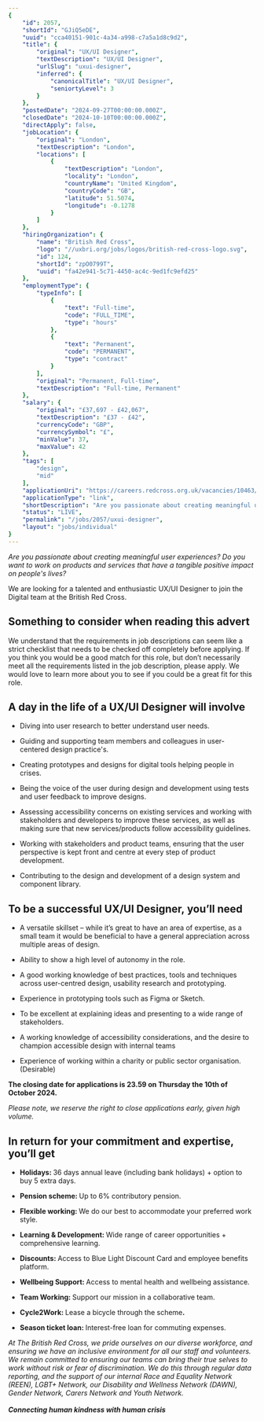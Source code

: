 ```yaml
---
{
	"id": 2057,
	"shortId": "GJiQ5eDE",
	"uuid": "cca40151-901c-4a34-a998-c7a5a1d8c9d2",
	"title": {
		"original": "UX/UI Designer",
		"textDescription": "UX/UI Designer",
		"urlSlug": "uxui-designer",
		"inferred": {
			"canonicalTitle": "UX/UI Designer",
			"seniortyLevel": 3
		}
	},
	"postedDate": "2024-09-27T00:00:00.000Z",
	"closedDate": "2024-10-10T00:00:00.000Z",
	"directApply": false,
	"jobLocation": {
		"original": "London",
		"textDescription": "London",
		"locations": [
			{
				"textDescription": "London",
				"locality": "London",
				"countryName": "United Kingdom",
				"countryCode": "GB",
				"latitude": 51.5074,
				"longitude": -0.1278
			}
		]
	},
	"hiringOrganization": {
		"name": "British Red Cross",
		"logo": "//uxbri.org/jobs/logos/british-red-cross-logo.svg",
		"id": 124,
		"shortId": "zpO0799T",
		"uuid": "fa42e941-5c71-4450-ac4c-9ed1fc9efd25"
	},
	"employmentType": {
		"typeInfo": [
			{
				"text": "Full-time",
				"code": "FULL_TIME",
				"type": "hours"
			},
			{
				"text": "Permanent",
				"code": "PERMANENT",
				"type": "contract"
			}
		],
		"original": "Permanent, Full-time",
		"textDescription": "Full-time, Permanent"
	},
	"salary": {
		"original": "£37,697 - £42,067",
		"textDescription": "£37 - £42",
		"currencyCode": "GBP",
		"currencySymbol": "£",
		"minValue": 37,
		"maxValue": 42
	},
	"tags": [
		"design",
		"mid"
	],
	"applicationUri": "https://careers.redcross.org.uk/vacancies/10463/ux-ui-designer.html?source=Indeed",
	"applicationType": "link",
	"shortDescription": "Are you passionate about creating meaningful user experiences? Do you want to work on products and services that have a tangible positive impact on people's' lives? We are looking for a talented and",
	"status": "LIVE",
	"permalink": "/jobs/2057/uxui-designer",
	"layout": "jobs/individual"
}
---
```

<p><em>Are you passionate about creating meaningful user experiences? Do you want to work on products and services that have a tangible positive impact on people's lives?</em></p><p>We are looking for a talented and enthusiastic UX/UI Designer to join the Digital team at the British Red Cross.</p><h2>Something to consider when reading this advert</h2><p>We understand that the requirements in job descriptions can seem like a strict checklist that needs to be checked off completely before applying. If you think you would be a good match for this role, but don’t necessarily meet all the requirements listed in the job description, please apply. We would love to learn more about you to see if you could be a great fit for this role.</p><h2>A day in the life of a&nbsp;UX/UI Designer&nbsp;will involve</h2><ul><li><p>Diving into user research to better understand user needs.</p></li><li><p>Guiding and supporting team members and colleagues in user-centered&nbsp;design&nbsp;practice's.</p></li><li><p>Creating prototypes and designs for digital tools helping people in crises.</p></li><li><p>Being the voice of the user during design and development using tests and user feedback to improve designs.</p></li><li><p>Assessing accessibility concerns on existing services and working with stakeholders and developers to improve these services, as well as making sure that new services/products follow accessibility guidelines.</p></li><li><p>Working with stakeholders and product teams, ensuring that the user perspective is kept front and&nbsp;centre&nbsp;at every step of product development.</p></li><li><p>Contributing to the design and development of a design system and component library.</p></li></ul><h2>To be a successful&nbsp;UX/UI Designer,&nbsp;you’ll need</h2><ul><li><p>A versatile skillset – while it’s great to have an area of expertise, as a small team it would be beneficial to have a general appreciation across multiple areas of design.</p></li><li><p>Ability to show a high level of autonomy in the role.</p></li><li><p>A good working knowledge of best practices, tools and techniques across user-centred&nbsp;design, usability research and prototyping.&nbsp;</p></li><li><p>Experience in prototyping tools such as Figma or Sketch.</p></li><li><p>To be excellent at explaining ideas and presenting to a wide range of stakeholders.</p></li><li><p>A working knowledge of accessibility considerations, and the desire to champion accessible design with internal teams</p></li><li><p>Experience of working within a charity or public sector organisation. (Desirable)</p></li></ul><p><strong>The&nbsp;closing&nbsp;date&nbsp;for applications is 23.59 on Thursday the 10th of October&nbsp;2024.</strong></p><p><em>Please note, we reserve the right to close applications early, given high volume.</em></p><h2>In return for your commitment and expertise, you’ll get<br></h2><ul><li><p><strong>Holidays:&nbsp;</strong>36 days annual leave (including bank holidays) + option to buy 5 extra days.</p></li><li><p><strong>Pension scheme:&nbsp;</strong>Up to 6% contributory pension.</p></li><li><p><strong>Flexible working:&nbsp;</strong>We do our best to accommodate your preferred work style.</p></li><li><p><strong>Learning &amp; Development:&nbsp;</strong>Wide range of career opportunities + comprehensive learning.</p></li><li><p><strong>Discounts:&nbsp;</strong>Access to Blue Light Discount Card and employee benefits platform.</p></li><li><p><strong>Wellbeing Support:&nbsp;</strong>Access to mental health and wellbeing assistance.</p></li><li><p><strong>Team Working:&nbsp;</strong>Support our mission in a collaborative team.</p></li><li><p><strong>Cycle2Work:&nbsp;</strong>Lease a bicycle through the scheme<strong>.</strong></p></li><li><p><strong>Season ticket loan:&nbsp;</strong>Interest-free loan for commuting expenses.</p></li></ul><p><em>At The British Red Cross, we pride ourselves on our diverse workforce, and ensuring we have an inclusive environment for all our staff and volunteers. We remain committed to ensuring our teams can bring their true selves to work without risk or fear of discrimination. We do this through regular data reporting, and the support of our internal Race and Equality Network (REEN), LGBT+ Network, our Disability and Wellness Network (DAWN), Gender Network, Carers Network and Youth Network.</em><br><br><strong><em>Connecting human kindness with human crisis</em></strong></p>
